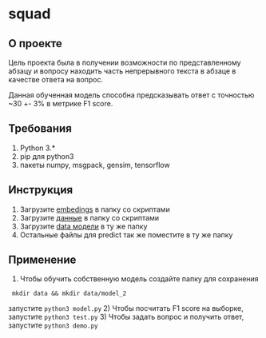 # squad
## О проекте
Цель проекта была в получении возможности по представленному абзацу и вопросу находить часть непрерывного текста в абзаце в качестве ответа на вопрос.

Данная обученная модель способна предсказывать ответ с точностью ~30 +- 3% в метрике F1 score.  
## Требования
1) Python 3.*
2) pip для python3
3) пакеты numpy, msgpack, gensim, tensorflow
## Инструкция
1) Загрузите [embedings](https://www.dropbox.com/s/r33ljlagys0wscb/data.msgpack?dl=1) в папку со скриптами
2) Загрузите [данные](https://www.dropbox.com/s/83txkgiqmdlv1m3/meta.msgpack?dl=1) в папку со скриптами
3) Загрузите [data модели](https://www.dropbox.com/s/znxjvlwih4cf9io/my_test_model_1.data-00000-of-00001?dl=1) в ту же папку
4) Остальные файлы для predict так же поместите в ту же папку
## Применение 
1) Чтобы обучить собственную модель создайте папку для сохранения 

``` mkdir data && mkdir data/model_2```

запустите ```python3 model.py``` 
2) Чтобы посчитать F1 score на выборке, запустите ```python3 test.py```
3) Чтобы задать вопрос и получить ответ, запустите ```python3 demo.py```

